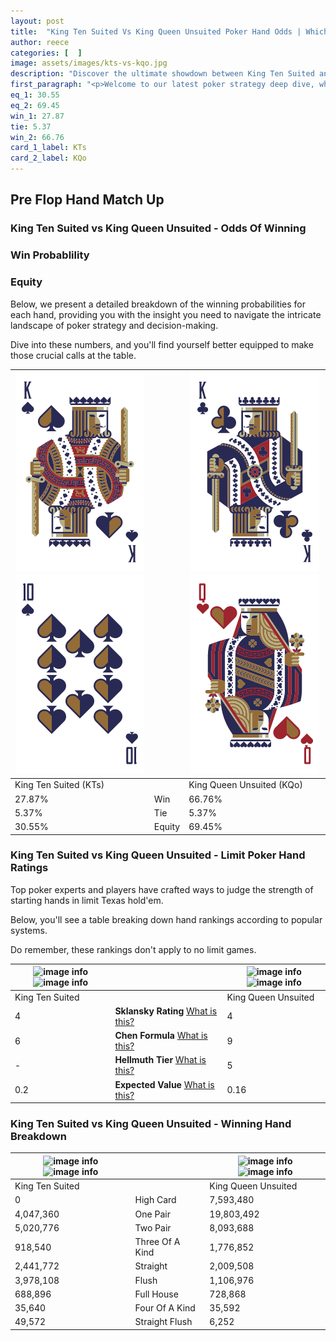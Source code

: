```yaml
---
layout: post
title:  "King Ten Suited Vs King Queen Unsuited Poker Hand Odds | Which Is The Better Hand In Poker? A Complete Guide"
author: reece
categories: [  ]
image: assets/images/kts-vs-kqo.jpg
description: "Discover the ultimate showdown between King Ten Suited and King Queen Unsuited in poker! Uncover the odds, strategies, and scenarios where one hand triumphs over the other. Get ready to up your poker game with this thrilling analysis."
first_paragraph: "<p>Welcome to our latest poker strategy deep dive, where we're pitting two distinct hands against each other in a high-stakes showdown: King Ten Suited vs King Queen Unsuited.</p><p>In the dynamic world of poker, every decision counts, and knowing which hand holds the upper hand is key to your success at the table.</p><p>In this article, we'll dissect these two hands, explore the scenarios where one dominates the other, and equip you with the knowledge to make strategic choices that can tip the odds in your favor.</p><p>Get ready to unravel the intriguing dynamics of these poker hands and elevate your game to new heights.</p>"
eq_1: 30.55
eq_2: 69.45
win_1: 27.87
tie: 5.37
win_2: 66.76
card_1_label: KTs
card_2_label: KQo
---
```




[comment]: # (sp0)

## Pre Flop Hand Match Up

<div class="table hand-ratings" markdown="1"> 



### King Ten Suited vs King Queen Unsuited - Odds Of Winning


  
<div class="row graphs"> 
<div class="col-lg-6">
    <h3>Win Probablility</h3>
    <canvas id="WinChart"></canvas>
</div>
<div class="col-lg-6">
    <h3>Equity</h3>
    <canvas id="EquityChart"></canvas>
</div>
</div>

  Below, we present a detailed breakdown of the winning probabilities for each hand, providing you with the insight you need to navigate the intricate landscape of poker strategy and decision-making. 

Dive into these numbers, and you'll find yourself better equipped to make those crucial calls at the table.


    
| ![image info](assets/images/hand1/k.png) ![image info](assets/images/hand1/t.png) |  | ![image info](assets/images/hand2/k.png) ![image info](assets/images/hand2/qo.png) |
| -------- | -------- | -------- |
| King Ten Suited (KTs) |  | King Queen Unsuited (KQo) |
| 27.87% | Win | 66.76% |
| 5.37% | Tie | 5.37% |
| 30.55% | Equity | 69.45% |




[comment]: # (sp1)



### King Ten Suited vs King Queen Unsuited - Limit Poker Hand Ratings

Top poker experts and players have crafted ways to judge the strength of starting hands in limit Texas hold'em. 

Below, you'll see a table breaking down hand rankings according to popular systems. 

Do remember, these rankings don't apply to no limit games.


    
| ![image info](https://www.riverpairs.com/assets/images/hand1/k.png) ![image info](https://www.riverpairs.com/assets/images/hand1/t.png) |  | ![image info](https://www.riverpairs.com/assets/images/hand2/k.png) ![image info](https://www.riverpairs.com/assets/images/hand2/qo.png) |
| -------- | -------- | -------- |
| King Ten Suited |  | King Queen Unsuited |
| 4 | **Sklansky Rating** [What is this?](/sklansky-rating-explained) | 4 |
| 6 | **Chen Formula** [What is this?](/chen-formula-explained) | 9 |
| - | **Hellmuth Tier** [What is this?](/Hellmuth-tier-explained) | 5 |
| 0.2 | **Expected Value** [What is this?](/expected-value-explained) | 0.16 |




[comment]: # (sp2)



### King Ten Suited vs King Queen Unsuited - Winning Hand Breakdown


    
| ![image info](https://www.riverpairs.com/assets/images/hand1/k.png) ![image info](https://www.riverpairs.com/assets/images/hand1/t.png) |  | ![image info](https://www.riverpairs.com/assets/images/hand2/k.png) ![image info](https://www.riverpairs.com/assets/images/hand2/qo.png) |
| -------- | -------- | -------- |
| King Ten Suited |  | King Queen Unsuited |
| 0 | High Card | 7,593,480 |
| 4,047,360 | One Pair | 19,803,492 |
| 5,020,776 | Two Pair | 8,093,688 |
| 918,540 | Three Of A Kind | 1,776,852 |
| 2,441,772 | Straight | 2,009,508 |
| 3,978,108 | Flush | 1,106,976 |
| 688,896 | Full House | 728,868 |
| 35,640 | Four Of A Kind | 35,592 |
| 49,572 | Straight Flush | 6,252 |




[comment]: # (sp3)



</div>

[comment]: # (sp4)



[comment]: # (sp5)

